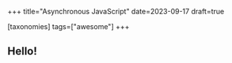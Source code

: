 +++
title="Asynchronous JavaScript"
date=2023-09-17
draft=true

[taxonomies]
tags=["awesome"]
+++

## Hello!
